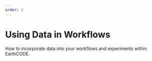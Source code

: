 ```yaml
---
order: 2
---
```


# Using Data in Workflows

How to incorporate data into your workflows and experiments within EarthCODE.
